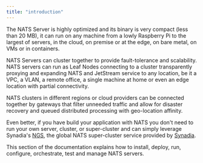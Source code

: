 ```yaml
---
title: "introduction"
---
```

The NATS Server is highly optimized and its binary is very compact (less than 20 MB), it can run on any machine from a lowly Raspberry Pi to the largest of servers, in the cloud, on premise or at the edge, on bare metal, on VMs or in containers.

NATS Servers can cluster together to provide fault-tolerance and scalability. NATS servers can run as Leaf Nodes connecting to a cluster transparently proxying and expanding NATS and JetStream service to any location, be it a VPC, a VLAN, a remote office, a single machine at home or even an edge location with partial connectivity.

NATS clusters in different regions or cloud providers can be connected together by gateways that filter unneeded traffic and allow for disaster recovery and queued distributed processing with geo-location affinity.

Even better, if you have build your application with NATS you don't need to run your own server, cluster, or super-cluster and can simply leverage Synadia's [NGS](https://www.synadia.com/ngs), the global NATS super-cluster service provided by [Synadia](https://synadia.com).

This section of the documentation explains how to install, deploy, run, configure, orchestrate, test and manage NATS servers.
